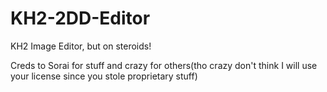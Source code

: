 # KH2-2DD-Editor
KH2 Image Editor, but on steroids!


Creds to Sorai for stuff and crazy for others(tho crazy don't think I will use your license since you stole proprietary stuff)
